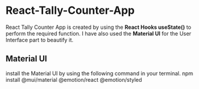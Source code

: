 # React-Tally-Counter-App
React Tally Counter App is created by using the **React Hooks useState()** to perform the required function. I have also used the **Material UI** for the User Interface part to beautify it.
## Material UI
install the Material UI by using the following command in your terminal. 
npm install @mui/material @emotion/react @emotion/styled
